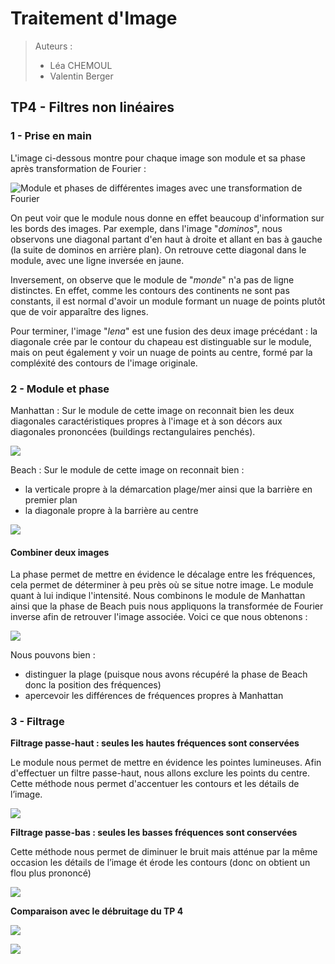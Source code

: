 # Traitement d'Image

> Auteurs :
>
> * Léa CHEMOUL
> * Valentin Berger

## TP4 - Filtres non linéaires


### 1 - Prise en main

L'image ci-dessous montre pour chaque image son module et sa phase après transformation de Fourier :

![Module et phases de différentes images avec une transformation de Fourier](output/fourier_components.png)

On peut voir que le module nous donne en effet beaucoup d'information sur les bords des images. Par exemple, dans l'image "*dominos*", nous observons une diagonal partant d'en haut à droite et allant en bas à gauche (la suite de dominos en arrière plan). On retrouve cette diagonal dans le module, avec une ligne inversée en jaune.

Inversement, on observe que le module de "*monde*" n'a pas de ligne distinctes. En effet, comme les contours des continents ne sont pas constants, il est normal d'avoir un module formant un nuage de points plutôt que de voir apparaître des lignes.

Pour terminer, l'image "*lena*" est une fusion des deux image précédant : la diagonale crée par le contour du chapeau est distinguable sur le module, mais on peut également y voir un nuage de points au centre, formé par la compléxité des contours de l'image originale.

### 2 - Module et phase

Manhattan : Sur le module de cette image on reconnait bien les deux diagonales caractéristiques propres à l'image et à son décors aux diagonales prononcées (buildings rectangulaires penchés).  

![](output/manhattan_fft.png)

Beach : Sur le module de cette image on reconnait bien :
- la verticale propre à la démarcation plage/mer ainsi que la barrière en premier plan
- la diagonale propre à la barrière au centre

![](output/beach_fft.png)

#### Combiner deux images

La phase permet de mettre en évidence le décalage entre les fréquences, cela permet de déterminer à peu près où se situe notre image.
Le module quant à lui indique l'intensité.
Nous combinons le module de Manhattan ainsi que la phase de Beach puis nous appliquons la transformée de Fourier inverse afin de retrouver l'image associée. Voici ce que nous obtenons :

![](output/manh_beach_image.png)

Nous pouvons bien :
- distinguer la plage (puisque nous avons récupéré la phase de Beach donc la position des fréquences)
- apercevoir les différences de fréquences propres à Manhattan

### 3 - Filtrage


**Filtrage passe-haut : seules les hautes fréquences sont conservées**

Le module nous permet de mettre en évidence les pointes lumineuses. Afin d'effectuer un filtre passe-haut, nous allons exclure les points du centre.
Cette méthode nous permet d'accentuer les contours et les détails de l’image.

![](output/lena_low_pass_filter.png)

**Filtrage passe-bas : seules les basses fréquences sont conservées**

Cette méthode nous permet de diminuer le bruit mais atténue par la même occasion les détails de l’image ét érode les contours (donc on obtient un flou plus prononcé)

![](output/lena_high_pass_filter.png)

**Comparaison avec le débruitage du TP 4**

![](../TP4/output/lena_poivre_sel_del_noise_square_3.png)

![](../TP4/lena_gaussien_del_noise_square_3.png)
